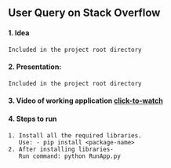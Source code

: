 
## User Query on Stack Overflow

#### 1. Idea 
```
Included in the project root directory

```
#### 2. Presentation:
```
Included in the project root directory
```

#### 3. Video of working application [click-to-watch](https://github.com/b117020/user-query-identification-StackOverflow/edit/master/README.md)


#### 4. Steps to run

```
1. Install all the required libraries.
   Use: - pip install <package-name>
2. After installing libraries-
   Run command: python RunApp.py
   
```
